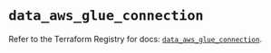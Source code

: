 # `data_aws_glue_connection`

Refer to the Terraform Registry for docs: [`data_aws_glue_connection`](https://registry.terraform.io/providers/hashicorp/aws/6.6.0/docs/data-sources/glue_connection).
